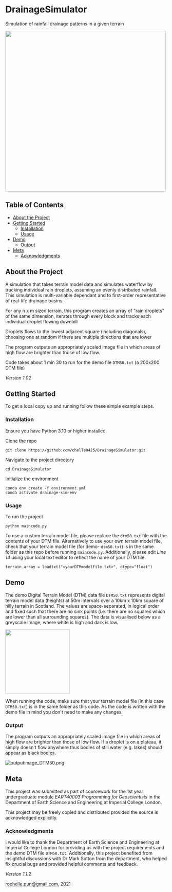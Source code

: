 # DrainageSimulator
Simulation of rainfall drainage patterns in a given terrain

<img src="https://github.com/chelle0425/DrainageSimulator/blob/main/demo/outputimage_DTM50.png" width="500" />

## Table of Contents
- [About the Project](#about-the-project)
- [Getting Started](#getting-started)
  - [Installation](#installation)
  - [Usage](#usage)
- [Demo](#demo)
  - [Output](#output)
- [Meta](#meta)
  - [Acknowledgments](#acknowledgments)
  
## About the Project

A simulation that takes terrain model data and simulates waterflow by tracking individual rain droplets, assuming an evenly distributed rainfall. This simulation is multi-variable dependant and to first-order representative of real-life drainage basins.

For any n x m sized terrain, this program creates an array of "rain droplets" of the same dimension, iterates through every block and tracks each individual droplet flowing downhill

Droplets flows to the lowest adjacent square (including diagonals), choosing one at random if there are multiple directions that are lower

The program outputs an appropriately scaled image file in which areas of high flow are brighter than those of low flow.

Code takes about 1 min 30 to run for the demo file `DTM50.txt` (a 200x200 DTM file)

*Version 1.02*

## Getting Started
To get a local copy up and running follow these simple example steps.

### Installation
Ensure you have Python 3.10 or higher installed.

Clone the repo
```
git clone https://github.com/chelle0425/DrainageSimulator.git
```

Navigate to the project directory
```
cd DrainageSimulator
```

Initialize the environment
```
conda env create -f environment.yml
conda activate drainage-sim-env
```
### Usage

To run the project
```
python maincode.py
```

To use a custom terrain model file, please replace the `dtm50.txt` file with the contents of your DTM file. Alternatively to use your own terrain model file, check that your terrain model file (for demo- `dtm50.txt`) is in the same folder as this repo before running `maincode.py`. Additionally, please edit *Line 14* using your local text editor to reflect the name of your DTM file.

```
terrain_array = loadtxt("<yourDTMmodelfile.txt>", dtype="float")
```

## Demo

The demo Digital Terrain Model (DTM) data file `DTM50.txt` represents digital terrain model data (heights) at 50m intervals over a 10km x 10km square of hilly terrain in Scotland. The values are space-separated, in logical order and fixed such that there are no sink points (i.e. there are no squares which are lower than all surrounding squares). The data is visualised below as a greyscale image, where white is high and dark is low.

<img src="https://github.com/chelle0425/DrainageSimulator/blob/main/demo/terrainmodel_DTM50.png" width="200" />

When running the code, make sure that your terrain model file (in this case `DTM50.txt`) is in the same folder as this code. As the code is written with the demo file in mind you don't need to make any changes.

### Output
The program outputs an appropriately scaled image file in which areas of high flow are brighter than those of low flow. If a droplet is on a plateau, it simply doesn't flow anywhere thus bodies of still water (e.g. lakes) should appear as black bodies.

![outputimage_DTM50.png](https://github.com/chelle0425/DrainageSimulator/blob/main/demo/outputimage_DTM50.png "outputimage_DTM50.png")

## Meta
This project was submitted as part of coursework for the 1st year undergraduate module *EART40003 Programming for Geoscientists* in the Department of Earth Science and Engineering at Imperial College London.

This project may be freely copied and distributed provided the source is acknowledged explicitly.

### Acknowledgments 

I would like to thank the Department of Earth Science and Engineering at Imperial College London for providing us with the project requirements and the demo DTM file `DTM50.txt`. Additionally, this project benefited from insightful discussions with Dr Mark Sutton from the department, who helped fix crucial bugs and provided helpful comments and feedback.

*Version 1.1.2*

<rochelle.pun@gmail.com>, 2021
